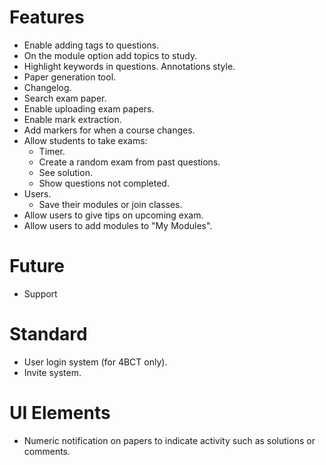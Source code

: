 # Features
* Enable adding tags to questions.
* On the module option add topics to study.
* Highlight keywords in questions. Annotations style.
* Paper generation tool.
* Changelog.
* Search exam paper.
* Enable uploading exam papers.
* Enable mark extraction.
* Add markers for when a course changes.
* Allow students to take exams:
    * Timer.
    * Create a random exam from past questions.
    * See solution.
    * Show questions not completed.
* Users.
    - Save their modules or join classes.
* Allow users to give tips on upcoming exam.
* Allow users to add modules to "My Modules".

# Future
* Support 

# Standard
* User login system (for 4BCT only).
* Invite system.

# UI Elements
* Numeric notification on papers to indicate activity such as solutions or comments.